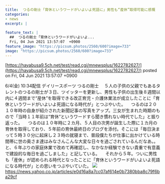 ```yaml
---
title:  つるの剛士「育休というワードがいよいよ死語に」男性も“産休”取得可能に感慨  
categories:
- news
excerpt: |
  
feature_text: |
  ##  つるの剛士「育休というワードがいよいよ...
  Fri, 04 Jun 2021 13:57:07  +0900
feature_image: "https://picsum.photos/2560/600?image=733"
image: "https://picsum.photos/2560/600?image=733"
---
```


[https://hayabusa9.5ch.net/test/read.cgi/mnewsplus/1622782627/](https://hayabusa9.5ch.net/test/read.cgi/mnewsplus/1622782627/)
posted on Fri, 04 Jun 2021 13:57:07  +0900

<!--more-->

6/4(金) 10:34配信 デイリースポーツ つるの剛士 　５人の子供の父親でもあるタレントのつるの剛士が３日、ツイッターを更新し、男性も子供の出生後８週間以内に４週間まで“産休”を取得できる改正育児・介護休業法が成立したことに「育休というワードがいよいよ死語になる時代が」とつぶやいた。 　つるのは２０１０年時の自身が紹介された新聞記事の写真をアップ。三女が生まれた時期のもので「当時１１年前は“育休”というワードすら聞き慣れない時代でした」と振り返った。 　つるのは１０年時に２カ月、５人目の次男が誕生した際に１カ月の育休を取得しており、５年前の育休最終日のブログを添付。そこには「毎日決まって５時３０分に起床し２３時の就寝まで、普段僕たちが仕事に出かけている時間帯に世の奥さま達はみなさんこんな大変な日々を過ごされているんだなあ。。と、６年ぶりの家庭休業で改めて再確認し、なかなか経験できない貴重で有意義で建設的な毎日を過ごしました」と記している。 　それから５年。ついに男性も「産休」が認められる時代となったことに「育休というワードがいよいよ死語になる時代が」との思いをつぶやいていた。 ![](https://amd-pctr.c.yimg.jp/r/iwiz-amd/20210604-00000047-dal-000-3-view.jpg) https://news.yahoo.co.jp/articles/e0d16a8a7cc07af614e0b7380bba8c79f6ba29cf
